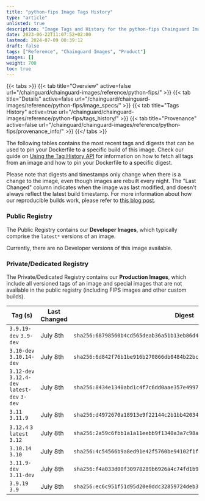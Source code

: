 ```yaml
---
title: "python-fips Image Tags History"
type: "article"
unlisted: true
description: "Image Tags and History for the python-fips Chainguard Image"
date: 2023-06-22T11:07:52+02:00
lastmod: 2024-07-09 00:39:12
draft: false
tags: ["Reference", "Chainguard Images", "Product"]
images: []
weight: 700
toc: true
---
```


{{< tabs >}}
{{< tab title="Overview" active=false url="/chainguard/chainguard-images/reference/python-fips/" >}}
{{< tab title="Details" active=false url="/chainguard/chainguard-images/reference/python-fips/image_specs/" >}}
{{< tab title="Tags History" active=true url="/chainguard/chainguard-images/reference/python-fips/tags_history/" >}}
{{< tab title="Provenance" active=false url="/chainguard/chainguard-images/reference/python-fips/provenance_info/" >}}
{{</ tabs >}}

The following tables contains the most recent tags and digests that can be used to pin your Dockerfile to a specific build of this image. Check our guide on [Using the Tag History API](/chainguard/chainguard-images/using-the-tag-history-api/) for information on how to fetch all tags from an image and how to pin your Dockerfile to a specific digest.

Please note that digests and timestamps only change when there is a change to the image, even though images are rebuilt every night. The "Last Changed" column indicates when the image was last modified, and doesn't always reflect the latest build timestamp. For more information about how our reproducible builds work, please refer to [this blog post](https://www.chainguard.dev/unchained/reproducing-chainguards-reproducible-image-builds).

### Public Registry
The Public Registry contains our **Developer Images**, which typically comprise the `latest*` versions of an image.

Currently, there are no Developer versions of this image available.

### Private/Dedicated Registry
The Private/Dedicated Registry contains our **Production Images**, which include all versioned tags of an image and special images that are not available in the public registry (including FIPS images and other custom builds).

| Tag (s)                                       | Last Changed | Digest                                                                    |
|-----------------------------------------------|--------------|---------------------------------------------------------------------------|
|  `3.9.19-dev` `3.9-dev`                       | July 8th     | `sha256:68798560b4cd565deab36a51b13eb86d45fe3569c3cdb5c47684bf212ce715c2` |
|  `3.10-dev` `3.10.14-dev`                     | July 8th     | `sha256:6d842f76b1be916b270866db0484b22bcd29ff36107effccb8cda5fc59ed6fbc` |
|  `3.12-dev` `3.12.4-dev` `latest-dev` `3-dev` | July 8th     | `sha256:8434e1340abd1c4f7c6dd0aae357e499725c9612b90068d80e738f2f9a7009da` |
|  `3.11` `3.11.9`                              | July 8th     | `sha256:d4972670a18913e9f22144c2b1bb420344fb8192138b1734f1aca4da46d52eaf` |
|  `3.12.4` `3` `latest` `3.12`                 | July 8th     | `sha256:2a59c6fbb1a1a11eebb9f1340a3a7c98a2dc559b96eb8bb1d8e3b3017e8412c3` |
|  `3.10.14` `3.10`                             | July 8th     | `sha256:4c54566b9a8ed91e42f5760be94102f1f3eef68c1a27ce8eb62f452d22c0c7d7` |
|  `3.11.9-dev` `3.11-dev`                      | July 8th     | `sha256:f4a033d00f30978289b6926a4c74fd1b9363b39f4867e2c969772a0a2eb019c2` |
|  `3.9.19` `3.9`                               | July 8th     | `sha256:ec6c951f51d95d20e0ddc32859724deb3d23484077e4b6703c7b51d2d84b0eb8` |

